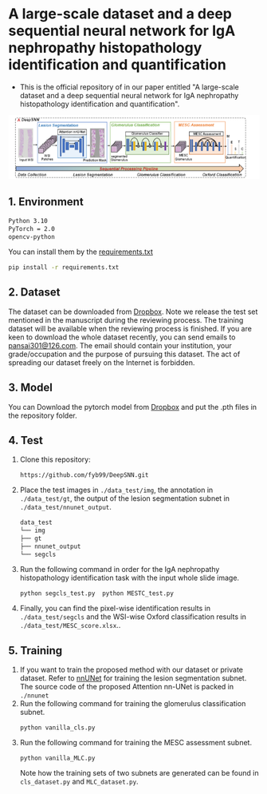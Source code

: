 # A large-scale dataset and a deep sequential neural network for IgA nephropathy histopathology identification and quantification 
- This is the official repository of in our paper entitled "A large-scale dataset and a deep sequential neural network for IgA nephropathy histopathology identification and quantification".

![framework](./framework.png)

## 1. Environment
    Python 3.10
    PyTorch = 2.0
    opencv-python

You can install them by the  [requirements.txt](https://github.com/fyb99/DeepSNN/blob/main/requirements.txt)
```bash
pip install -r requirements.txt
``` 


## 2. Dataset
The dataset can be downloaded from [Dropbox](https://www.dropbox.com/sh/09yksvkixkidm0d/AAAnn9nfDRJkzxaKah16X2HCa?dl=0). Note we release the test set mentioned in the manuscript during the reviewing process. The training dataset will be available when the reviewing process is finished. If you are keen to download the whole dataset recently, you can send emails to pansai301@126.com.
 The email should contain your institution, your grade/occupation and the purpose of pursuing this dataset. The act of spreading our dataset freely on the Internet is forbidden.

## 3. Model
You can Download the pytorch model from [Dropbox](https://www.dropbox.com/sh/09yksvkixkidm0d/AAAnn9nfDRJkzxaKah16X2HCa?dl=0) and put the .pth files in the repository folder.
## 4. Test
1. Clone this repository:
    ```
    https://github.com/fyb99/DeepSNN.git
    ```

2. Place the test images in `./data_test/img`, the annotation in `./data_test/gt`, the output of the lesion segmentation subnet in  `./data_test/nnunet_output`.
    ```
    data_test 
    └── img
    ├── gt
    ├── nnunet_output
    └── segcls
    ```

4. Run the following command in order for the IgA nephropathy histopathology identification task with the input whole slide image.
    ```
    python segcls_test.py  python MESTC_test.py
    ```

5. Finally, you can find the pixel-wise identification results in `./data_test/segcls` and the WSI-wise Oxford classification results in `./data_test/MESC_score.xlsx`..
## 5. Training
1. If you want to train the proposed method with our dataset or private dataset. Refer to [nnUNet](https://github.com/MIC-DKFZ/nnUNet) for training the lesion segmentation subnet. The source code of the proposed Attention nn-UNet is packed in `./nnunet`
2. Run the following command for training the glomerulus classification subnet.
    ```
    python vanilla_cls.py
    ```
3. Run the following command for training the MESC assessment subnet.
    ```
    python vanilla_MLC.py
    ```
   Note how the training sets of two subnets are generated can be found in `cls_dataset.py` and `MLC_dataset.py`.


